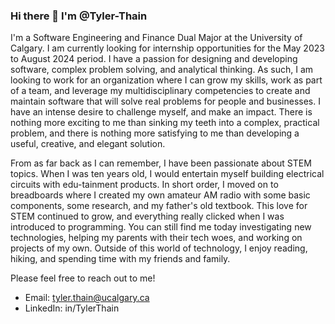### Hi there 👋 I'm @Tyler-Thain

I'm a Software Engineering and Finance Dual Major at the University of Calgary. I am currently looking for internship opportunities for the May 2023 to August 2024 period. I have a passion for designing and developing software, complex problem solving, and analytical thinking. As such, I am looking to work for an organization where I can grow my skills, work as part of a team, and leverage my multidisciplinary competencies to create and maintain software that will solve real problems for people and businesses. I have an intense desire to challenge myself, and make an impact. There is nothing more exciting to me than sinking my teeth into a complex, practical problem, and there is nothing more satisfying to me than developing a useful, creative, and elegant solution.

From as far back as I can remember, I have been passionate about STEM topics. When I was ten years old, I would entertain myself building electrical circuits with edu-tainment products. In short order, I moved on to breadboards where I created my own amateur AM radio with some basic components, some research, and my father's old textbook. This love for STEM continued to grow, and everything really clicked when I was introduced to programming. You can still find me today investigating new technologies, helping my parents with their tech woes, and working on projects of my own. Outside of this world of technology, I enjoy reading, hiking, and spending time with my friends and family.

Please feel free to reach out to me!
* Email: tyler.thain@ucalgary.ca
* LinkedIn: in/TylerThain

<!--
**Tyler-Thain/Tyler-Thain** is a ✨ _special_ ✨ repository because its `README.md` (this file) appears on your GitHub profile.

Here are some ideas to get you started:

- 🔭 I’m currently working on ...
- 🌱 I’m currently learning ...
- 👯 I’m looking to collaborate on ...
- 🤔 I’m looking for help with ...
- 💬 Ask me about ...
- 📫 How to reach me: ...
- 😄 Pronouns: ...
- ⚡ Fun fact: ...
-->
